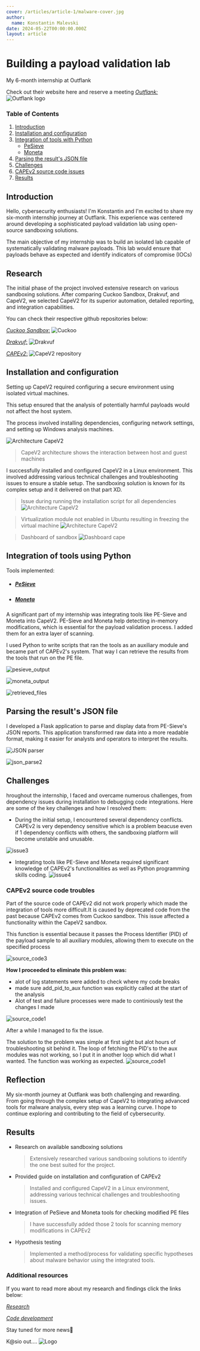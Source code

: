 ```yaml
---
cover: /articles/article-1/malware-cover.jpg
author:
  name: Konstantin Malevski
date: 2024-05-22T00:00:00.000Z
layout: article
---
```


# Building a payload validation lab
My 6-month internship at Outflank

Check out their website here and reserve a meeting [*Outflank:*](https://www.outflank.nl/)
![Outflank logo](/articles/article-1/outflank1.png)

### Table of Contents
1.  [Introduction](#introduction)
2.  [Installation and configuration](#installation-and-configuration)
3.  [Integration of tools with Python](#integration-of-tools-using-python)
    - [PeSieve](#pesieve)
    - [Moneta](#moneta)
4. [Parsing the result's JSON file](#parsing-the-results-json-file)
5. [Challenges](#challenges)
6. [CAPEv2 source code issues](#capev2-source-code-troubles)
7. [Results](#results)


## Introduction
Hello, cybersecurity enthusiasts! I'm Konstantin and I'm excited to share my six-month internship journey at Outflank.  This experience was centered around developing a sophisticated payload validation lab using open-source sandboxing solutions.

The main objective of my internship was to build an isolated lab capable of systematically validating malware payloads. 
 This lab would ensure that payloads behave as expected and identify indicators of compromise (IOCs) 


## Research
The initial phase of the project involved extensive research on various sandboxing solutions. After comparing Cuckoo Sandbox, Drakvuf, and CapeV2, we selected CapeV2 for its superior automation, detailed reporting, and integration capabilities. 

You can check their respective github repositories below:

 [*Cuckoo Sandbox*:](https://github.com/cuckoosandbox/cuckoo)
![Cuckoo](/articles/article-1/cuckoo.png)

[*Drakvuf*:](https://github.com/tklengyel/drakvuf)
![Drakvuf](/articles/article-1/drakvuf.png)

[*CAPEv2*:](https://github.com/kevoreilly/CAPEv2)
![CapeV2 repository](/articles/article-1/CAPEv2.png)

## Installation and configuration
Setting up CapeV2 required configuring a secure environment using isolated virtual machines. 

This setup ensured that the analysis of potentially harmful payloads would not affect the host system. 

The process involved installing dependencies, configuring network settings, and setting up Windows analysis machines.

![Architecture CapeV2](/articles/article-1/capearchitecture.png)
> CapeV2 architecture shows the interaction between host and guest machines

I successfully installed and configured CapeV2 in a Linux environment. This involved addressing various technical challenges and troubleshooting issues to ensure a stable setup. 
The sandboxing solution is known for its complex setup and it delivered on that part XD.

> Issue during running the installation script for all dependencies
![Architecture CapeV2](/articles/article-1/issue1.png)


> Virtualization module not enabled in Ubuntu resulting in freezing the virtual machine
![Architecture CapeV2](/articles/article-1/issue2.png)

> Dashboard of sandbox
![Dashboard cape](/articles/article-1/dashboard.png)

 
## Integration of tools using Python
Tools implemented:
- ##### [PeSieve](https://github.com/hasherezade/pe-sieve)

- ##### [*Moneta*](https://github.com/forrest-orr/moneta)

A significant part of my internship was integrating tools like PE-Sieve and Moneta into CapeV2. PE-Sieve and Moneta help detecting in-memory modifications, which is essential for the payload validation process. I added them for an extra layer of scanning.

I used Python to write scripts that ran the tools as an auxiliary module and became part of CAPEv2's system.
That way I can retrieve the results from the tools that run on the PE file.

![pesieve_output](/articles/article-1/pesieveOutput.png)

![moneta_output](/articles/article-1/moneta.png)

![retrieved_files](/articles/article-1/results.png)


## Parsing the result's JSON file
I developed a Flask application to parse and display data from PE-Sieve's JSON reports. This application transformed raw data into a more readable format, making it easier for analysts and operators to interpret the results.

![JSON parser](/articles/article-1/parsers.png)

![json_parse2](/articles/article-1/json_parse2.png)

## Challenges
hroughout the internship, I faced and overcame numerous challenges, from dependency issues during installation to debugging code integrations. Here are some of the key challenges and how I resolved them:

-  During the initial setup, I encountered several dependency conflicts. CAPEv2 is very dependency sensitive which is a problem beacuse even if 1 dependency conflicts with others, the sandboxing platform will become unstable and unusable. 

![issue3](/articles/article-1/issue3.png)

- Integrating tools like PE-Sieve and Moneta required significant knowledge of CAPEv2's functionalities as well as Python programming skills coding. 
![issue4](/articles/article-1/issue4.png)

### CAPEv2 source code troubles
Part of the source code of CAPEv2 did not work properly which made the integration of tools more difficult.It is caused by deprecated code from the past because CAPEv2 comes from Cuckoo sandbox.  This issue affected a functionality within the CapeV2 sandbox.


This function is essential because it passes the Process Identifier (PID) of the payload sample to all auxiliary modules, allowing them to execute on the specified process

![source_code3](/articles/article-1/source_code_issue3.png)

**How I proceeded to eliminate this problem was:**
- alot of log statements were added to check where my code breaks
- made sure add_pid_to_aux function was explicitly called at the start of the analysis
- Alot of test and failure processes were made to continiously test the changes I made

![source_code1](/articles/article-1/issue5.png)

After a while I managed to fix the issue.

The solution to the problem was simple at first sight but alot hours of troubleshooting sit behind it. The loop of fetching the PID's to the aux modules was not working, so I put it in another loop which did what I wanted. The function was working as expected.
![source_code1](/articles/article-1/source_code_issue4.png)

## Reflection
My six-month journey at Outflank was both challenging and rewarding. From going through the complex setup of CapeV2 to integrating advanced tools for malware analysis, every step was a learning curve. I hope to continue exploring and contributing to the field of cybersecurity. 


## Results
- Research on available sandboxing solutions
    > Extensively researched various sandboxing solutions to identify the one best suited for the project. 
- Provided guide on installation and configuration of CAPEv2
    > Installed and configured CapeV2 in a Linux environment, addressing various technical challenges and troubleshooting issues.
- Integration of PeSieve and Moneta tools for checking modified PE files
    > I have successfully added those 2 tools for scanning memory modifications in CAPEv2
- Hypothesis testing
    > Implemented a method/process for validating specific hypotheses about malware behavior using the integrated tools.



### Additional resources
If you want to read more about my research and findings click the links below:

[*Research*](https://docs.google.com/document/d/1D4KcmOjHAVkuApVuXmvaG8e39ci4o1W2-LJkrHW9Kbg/edit?usp=sharing)

[*Code development*](https://docs.google.com/document/d/16ljtHHjs8Ykw86qGVeSWeJnc0pqLZHA10ZUEeeE5b6w/edit?usp=sharing)



Stay tuned for more news🔔

K@sio out.... 
![Logo](/articles/article-1/article1f.png)